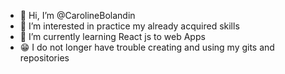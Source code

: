 - 👋 Hi, I’m @CarolineBolandin
- 👀 I’m interested in practice my already acquired skills
- 🌱 I’m currently learning React js to web Apps
- 😁 I do not longer have trouble creating and using my gits and repositories 

<!---
CarolineBolandin/CarolineBolandin is a ✨ special ✨ repository because its `README.md` (this file) appears on your GitHub profile.
You can click the Preview link to take a look at your changes.
--->
